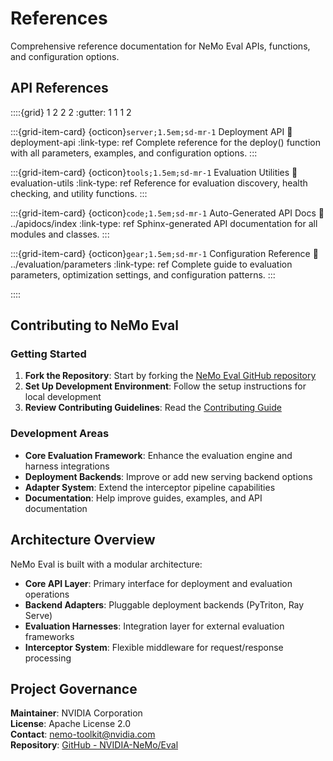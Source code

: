 # References

Comprehensive reference documentation for NeMo Eval APIs, functions, and configuration options.

## API References

::::{grid} 1 2 2 2
:gutter: 1 1 1 2

:::{grid-item-card} {octicon}`server;1.5em;sd-mr-1` Deployment API
:link: deployment-api
:link-type: ref
Complete reference for the deploy() function with all parameters, examples, and configuration options.
:::

:::{grid-item-card} {octicon}`tools;1.5em;sd-mr-1` Evaluation Utilities
:link: evaluation-utils
:link-type: ref
Reference for evaluation discovery, health checking, and utility functions.
:::

:::{grid-item-card} {octicon}`code;1.5em;sd-mr-1` Auto-Generated API Docs
:link: ../apidocs/index
:link-type: ref
Sphinx-generated API documentation for all modules and classes.
:::

:::{grid-item-card} {octicon}`gear;1.5em;sd-mr-1` Configuration Reference
:link: ../evaluation/parameters
:link-type: ref
Complete guide to evaluation parameters, optimization settings, and configuration patterns.
:::

::::

## Contributing to NeMo Eval

### Getting Started
1. **Fork the Repository**: Start by forking the [NeMo Eval GitHub repository](https://github.com/NVIDIA-NeMo/Eval)
2. **Set Up Development Environment**: Follow the setup instructions for local development
3. **Review Contributing Guidelines**: Read the [Contributing Guide](https://github.com/NVIDIA-NeMo/Eval/blob/main/CONTRIBUTING.md)

### Development Areas
- **Core Evaluation Framework**: Enhance the evaluation engine and harness integrations
- **Deployment Backends**: Improve or add new serving backend options
- **Adapter System**: Extend the interceptor pipeline capabilities
- **Documentation**: Help improve guides, examples, and API documentation

## Architecture Overview

NeMo Eval is built with a modular architecture:

- **Core API Layer**: Primary interface for deployment and evaluation operations
- **Backend Adapters**: Pluggable deployment backends (PyTriton, Ray Serve)
- **Evaluation Harnesses**: Integration layer for external evaluation frameworks
- **Interceptor System**: Flexible middleware for request/response processing

## Project Governance

**Maintainer**: NVIDIA Corporation  
**License**: Apache License 2.0  
**Contact**: [nemo-toolkit@nvidia.com](mailto:nemo-toolkit@nvidia.com)  
**Repository**: [GitHub - NVIDIA-NeMo/Eval](https://github.com/NVIDIA-NeMo/Eval)

